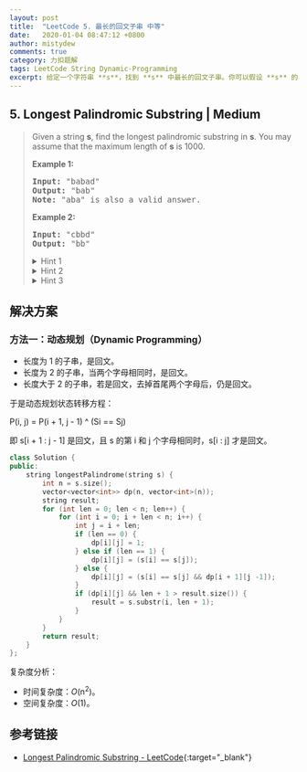```yaml
---
layout: post
title:  "LeetCode 5. 最长的回文子串 中等"
date:   2020-01-04 08:47:12 +0800
author: mistydew
comments: true
category: 力扣题解
tags: LeetCode String Dynamic-Programming
excerpt: 给定一个字符串 **s**，找到 **s** 中最长的回文子串。你可以假设 **s** 的最大长度为 1000。
---
```

## 5. Longest Palindromic Substring | Medium

> Given a string **s**, find the longest palindromic substring in **s**. You may assume that the maximum length of **s** is 1000.
> 
> **Example 1:**
> 
> <pre>
> <strong>Input:</strong> "babad"
> <strong>Output:</strong> "bab"
> <strong>Note:</strong> "aba" is also a valid answer.
> </pre>
> 
> **Example 2:**
> 
> <pre>
> <strong>Input:</strong> "cbbd"
> <strong>Output:</strong> "bb"
> </pre>
> 
> <details>
> <summary>Hint 1</summary>
> How can we reuse a previously computed palindrome to compute a larger palindrome?
> </details>
> 
> <details>
> <summary>Hint 2</summary>
> If “aba” is a palindrome, is “xabax” and palindrome? Similarly is “xabay” a palindrome?
> </details>
> 
> <details>
> <summary>Hint 3</summary>
> Complexity based hint:<br>
> If we use brute-force and check whether for every start and end position a substring is a palindrome we have O(n<sup>2</sup>) start - end pairs and O(n) palindromic checks. Can we reduce the time for palindromic checks to O(1) by reusing some previous computation.
> </details>

## 解决方案

### 方法一：动态规划（Dynamic Programming）

* 长度为 1 的子串，是回文。
* 长度为 2 的子串，当两个字母相同时，是回文。
* 长度大于 2 的子串，若是回文，去掉首尾两个字母后，仍是回文。

于是动态规划状态转移方程：

P(i, j) = P(i + 1, j - 1) ^ (Si == Sj)

即 s[i + 1 : j - 1] 是回文，且 s 的第 i 和 j 个字母相同时，s[i : j] 才是回文。

```cpp
class Solution {
public:
    string longestPalindrome(string s) {
        int n = s.size();
        vector<vector<int>> dp(n, vector<int>(n));
        string result;
        for (int len = 0; len < n; len++) {
            for (int i = 0; i + len < n; i++) {
                int j = i + len;
                if (len == 0) {
                    dp[i][j] = 1;
                } else if (len == 1) {
                    dp[i][j] = (s[i] == s[j]);
                } else {
                    dp[i][j] = (s[i] == s[j] && dp[i + 1][j -1]);
                }
                if (dp[i][j] && len + 1 > result.size()) {
                    result = s.substr(i, len + 1);
                }
            }
        }
        return result;
    }
};
```

复杂度分析：
* 时间复杂度：_O_(n<sup>2</sup>)。
* 空间复杂度：_O_(1)。

## 参考链接

* [Longest Palindromic Substring - LeetCode](https://leetcode.com/problems/longest-palindromic-substring/){:target="_blank"}
